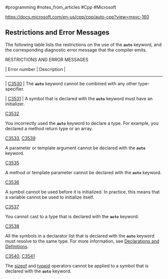#programming #notes_from_articles #Cpp #Microsoft 

<https://docs.microsoft.com/en-us/cpp/cpp/auto-cpp?view=msvc-160>
## Restrictions and Error Messages

The following table lists the restrictions on the use of the **`auto`** keyword, and the corresponding diagnostic error message that the compiler emits.

RESTRICTIONS AND ERROR MESSAGES

| Error number | Description |
_______________________

| [C3530](https://docs.microsoft.com/en-us/cpp/error-messages/compiler-errors-2/compiler-error-c3530?view=msvc-160) | The **`auto`** keyword cannot be combined with any other type-specifier.

| [C3531](https://docs.microsoft.com/en-us/cpp/error-messages/compiler-errors-2/compiler-error-c3531?view=msvc-160) | A symbol that is declared with the **`auto`** keyword must have an initializer.

[C3532](https://docs.microsoft.com/en-us/cpp/error-messages/compiler-errors-2/compiler-error-c3532?view=msvc-160)

You incorrectly used the **`auto`** keyword to declare a type. For example, you declared a method return type or an array.

[C3533](https://docs.microsoft.com/en-us/cpp/error-messages/compiler-errors-2/compiler-error-c3533?view=msvc-160), [C3539](https://docs.microsoft.com/en-us/cpp/error-messages/compiler-errors-2/compiler-error-c3539?view=msvc-160)

A parameter or template argument cannot be declared with the **`auto`** keyword.

[C3535](https://docs.microsoft.com/en-us/cpp/error-messages/compiler-errors-2/compiler-error-c3535?view=msvc-160)

A method or template parameter cannot be declared with the **`auto`** keyword.

[C3536](https://docs.microsoft.com/en-us/cpp/error-messages/compiler-errors-2/compiler-error-c3536?view=msvc-160)

A symbol cannot be used before it is initialized. In practice, this means that a variable cannot be used to initialize itself.

[C3537](https://docs.microsoft.com/en-us/cpp/error-messages/compiler-errors-2/compiler-error-c3537?view=msvc-160)

You cannot cast to a type that is declared with the **`auto`** keyword.

[C3538](https://docs.microsoft.com/en-us/cpp/error-messages/compiler-errors-2/compiler-error-c3538?view=msvc-160)

All the symbols in a declarator list that is declared with the **`auto`** keyword must resolve to the same type. For more information, see [Declarations and Definitions](https://docs.microsoft.com/en-us/cpp/cpp/declarations-and-definitions-cpp?view=msvc-160).

[C3540](https://docs.microsoft.com/en-us/cpp/error-messages/compiler-errors-2/compiler-error-c3540?view=msvc-160), [C3541](https://docs.microsoft.com/en-us/cpp/error-messages/compiler-errors-2/compiler-error-c3541?view=msvc-160)

The [sizeof](https://docs.microsoft.com/en-us/cpp/cpp/sizeof-operator?view=msvc-160) and [typeid](https://docs.microsoft.com/en-us/cpp/extensions/typeid-cpp-component-extensions?view=msvc-160) operators cannot be applied to a symbol that is declared with the **`auto`** keyword.